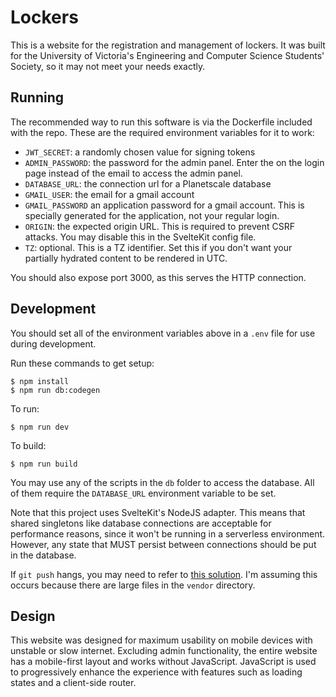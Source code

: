 # Lockers

This is a website for the registration and management of lockers. It was built for the University of Victoria's Engineering and Computer Science Students' Society, so it may not meet your needs exactly.

## Running

The recommended way to run this software is via the Dockerfile included with the repo. These are the required environment variables for it to work:

- `JWT_SECRET`: a randomly chosen value for signing tokens
- `ADMIN_PASSWORD`: the password for the admin panel. Enter the on the login page instead of the email to access the admin panel.
- `DATABASE_URL`: the connection url for a Planetscale database
- `GMAIL_USER`: the email for a gmail account
- `GMAIL_PASSWORD` an application password for a gmail account. This is specially generated for the application, not your regular login.
- `ORIGIN`: the expected origin URL. This is required to prevent CSRF attacks. You may disable this in the SvelteKit config file.
- `TZ`: optional. This is a TZ identifier. Set this if you don't want your partially hydrated content to be rendered in UTC.

You should also expose port 3000, as this serves the HTTP connection.

## Development

You should set all of the environment variables above in a `.env` file for use during development.

Run these commands to get setup:

```console
$ npm install
$ npm run db:codegen
```

To run:

```console
$ npm run dev
```

To build:

```console
$ npm run build
```

You may use any of the scripts in the `db` folder to access the database. All of them require the `DATABASE_URL` environment variable to be set.

Note that this project uses SvelteKit's NodeJS adapter. This means that shared singletons like database connections are acceptable for performance reasons, since it won't be running in a serverless environment. However, any state that MUST persist between connections should be put in the database.

If `git push` hangs, you may need to refer to [this solution](https://stackoverflow.com/a/68711337). I'm assuming this occurs because there are large files in the `vendor` directory.

## Design

This website was designed for maximum usability on mobile devices with unstable or slow internet. Excluding admin functionality, the entire website has a mobile-first layout and works without JavaScript. JavaScript is used to progressively enhance the experience with features such as loading states and a client-side router.
